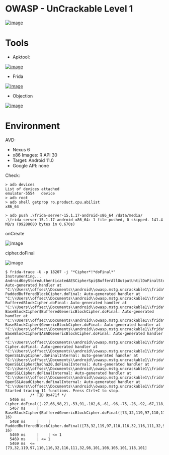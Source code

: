 # OWASP - UnCrackable Level 1

[![image](https://user-images.githubusercontent.com/44240720/162812993-b4b3038e-cb3b-404a-96b8-00ee3fc0b3e9.png)](https://github.com/OWASP/owasp-mstg)


# Tools

* Apktool:

[![image](https://user-images.githubusercontent.com/44240720/130667779-c16910bc-fa14-4c8d-89fe-c53991ce0abc.png)](https://ibotpeaches.github.io/Apktool/documentation/)


* Frida

[![image](https://user-images.githubusercontent.com/44240720/130668692-7a4f9339-05c8-43b2-b97f-1eb0c613b246.png)](https://frida.re/)


* Objection

[![image](https://user-images.githubusercontent.com/44240720/162812350-a68b2dcb-45ec-49f4-a4c2-cf6c41a3779f.png)](https://github.com/sensepost/objection)

# Environment

AVD:
* Nexus 6
* x86 Images: R API 30
* Target: Android 11.0
* Google API: none

Check:
````
> adb devices
List of devices attached
emulator-5554   device
> adb root
> adb shell getprop ro.product.cpu.abilist
x86_64
````

````
> adb push .\frida-server-15.1.17-android-x86_64 /data/media/
.\frida-server-15.1.17-android-x86_64: 1 file pushed, 0 skipped. 141.4 MB/s (99288680 bytes in 0.670s)
````








onCreate

![image](https://user-images.githubusercontent.com/44240720/162810400-42ee8c7e-351b-4127-8cf1-ff421cceb856.png)



cipher.doFinal

![image](https://user-images.githubusercontent.com/44240720/162810809-4153bfa0-c313-4d0e-a8f3-4891c0afb87c.png)




````
$ frida-trace -U -p 18207 -j "*Cipher*!*doFinal*"
Instrumenting...
AndroidKeyStoreAuthenticatedAESCipherSpi$BufferAllOutputUntilDoFinalStreamer.doFinal: Auto-generated handler at "C:\\Users\\offsec\\Documents\\android\\owasp.mstg.uncrackable1\\frida\\__handlers__\\android.security.keystore.AndroidKeyStoreAuthenticatedAESCipherSpi_BufferAllOutputUntilDoFinalStreamer\\doFinal.js"
PaddedBufferedBlockCipher.doFinal: Auto-generated handler at "C:\\Users\\offsec\\Documents\\android\\owasp.mstg.uncrackable1\\frida\\__handlers__\\com.android.org.bouncycastle.crypto.paddings.PaddedBufferedBlockCipher\\doFinal.js"
BufferedBlockCipher.doFinal: Auto-generated handler at "C:\\Users\\offsec\\Documents\\android\\owasp.mstg.uncrackable1\\frida\\__handlers__\\com.android.org.bouncycastle.crypto.BufferedBlockCipher\\doFinal.js"
BaseBlockCipher$BufferedGenericBlockCipher.doFinal: Auto-generated handler at "C:\\Users\\offsec\\Documents\\android\\owasp.mstg.uncrackable1\\frida\\__handlers__\\com.android.org.bouncycastle.jcajce.provider.symmetric.util.BaseBlockCipher_BufferedGenericBlockCipher\\doFinal.js"
BaseBlockCipher$GenericBlockCipher.doFinal: Auto-generated handler at "C:\\Users\\offsec\\Documents\\android\\owasp.mstg.uncrackable1\\frida\\__handlers__\\com.android.org.bouncycastle.jcajce.provider.symmetric.util.BaseBlockCipher_GenericBlockCipher\\doFinal.js"
BaseBlockCipher$AEADGenericBlockCipher.doFinal: Auto-generated handler at "C:\\Users\\offsec\\Documents\\android\\owasp.mstg.uncrackable1\\frida\\__handlers__\\com.android.org.bouncycastle.jcajce.provider.symmetric.util.BaseBlockCipher_AEADGenericBlockCipher\\doFinal.js"
Cipher.doFinal: Auto-generated handler at "C:\\Users\\offsec\\Documents\\android\\owasp.mstg.uncrackable1\\frida\\__handlers__\\javax.crypto.Cipher\\doFinal.js"
OpenSSLEvpCipher.doFinalInternal: Auto-generated handler at "C:\\Users\\offsec\\Documents\\android\\owasp.mstg.uncrackable1\\frida\\__handlers__\\com.android.org.conscrypt.OpenSSLEvpCipher\\doFinalInternal.js"
OpenSSLCipherChaCha20.doFinalInternal: Auto-generated handler at "C:\\Users\\offsec\\Documents\\android\\owasp.mstg.uncrackable1\\frida\\__handlers__\\com.android.org.conscrypt.OpenSSLCipherChaCha20\\doFinalInternal.js"
OpenSSLCipher.doFinalInternal: Auto-generated handler at "C:\\Users\\offsec\\Documents\\android\\owasp.mstg.uncrackable1\\frida\\__handlers__\\com.android.org.conscrypt.OpenSSLCipher\\doFinalInternal.js"
OpenSSLAeadCipher.doFinalInternal: Auto-generated handler at "C:\\Users\\offsec\\Documents\\android\\owasp.mstg.uncrackable1\\frida\\__handlers__\\com.android.org.conscrypt.OpenSSLAeadCipher\\doFinalInternal.js"
Started tracing 11 functions. Press Ctrl+C to stop.
           /* TID 0x471f */
  5466 ms  Cipher.doFinal([-27,66,98,21,-53,91,-102,6,-61,-96,-75,-26,-92,-67,118,-102,73,-24,-16,116,-8,46,-1,29,-107,-85,124,23,20,118,24,-25])
  5467 ms     | BaseBlockCipher$BufferedGenericBlockCipher.doFinal([73,32,119,97,110,116,32,116,111,32,98,101,108,105,101,118,0,0,0,0,0,0,0,0,0,0,0,0,0,0,0,0], 16)
  5468 ms     |    | PaddedBufferedBlockCipher.doFinal([73,32,119,97,110,116,32,116,111,32,98,101,108,105,101,118,0,0,0,0,0,0,0,0,0,0,0,0,0,0,0,0], 16)
  5469 ms     |    | <= 1
  5469 ms     | <= 1
  5469 ms  <= [73,32,119,97,110,116,32,116,111,32,98,101,108,105,101,118,101]
````
